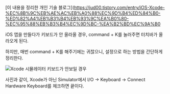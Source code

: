 [이 내용을 정리한 개인 기술 블로그](https://jud00.tistory.com/entry/iOS-Xcode-%EC%8B%9C%EB%AE%AC%EB%A0%88%EC%9D%B4%ED%84%B0-%ED%82%A4%EB%B3%B4%EB%93%9C%EA%B0%80-%EC%95%88%EB%B3%B4%EC%9D%BC-%EA%B2%BD%EC%9A%B0

iOS 앱을 만들다가 키보드가 안 올라올 경우, command + K를 눌러주면 터치바가 올라오게 된다.

하지만, 매번 command + K를 해주기에는 귀찮으니, 설정으로 하는 방법을 간단하게 정리한다.

![Xcode 시뮬레이터 키보드가 안보일 경우](https://user-images.githubusercontent.com/59376200/127609693-7ac29f59-34e8-4568-98a5-a9fc36db0d1a.png)


사진과 같이, Xcode가 아닌 Simulator에서 I/O -> Keyboard -> Connect Hardware Keyboard를 체크하면 끝이다.